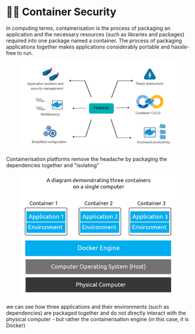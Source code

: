 # 👨‍🎤 Container Security

In computing terms, containerisation is the process of packaging an application and the necessary resources (such as libraries and packages) required into one package named a container. The process of packaging applications together makes applications considerably portable and hassle-free to run.

<figure><img src="../../../../../.gitbook/assets/image (112).png" alt=""><figcaption></figcaption></figure>

Containerisation platforms remove the headache by packaging the dependencies together and “isolating”

<figure><img src="../../../../../.gitbook/assets/image (113).png" alt=""><figcaption></figcaption></figure>

we can see how three applications and their environments (such as dependencies) are packaged together and do not directly interact with the physical computer - but rather the containerisation engine (in this case, it is Docker)

